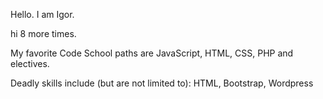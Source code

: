 Hello. I am Igor.

hi 8 more times.

My favorite Code School paths are JavaScript, HTML, CSS, PHP and electives.

Deadly skills include (but are not limited to): HTML, Bootstrap, Wordpress